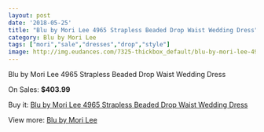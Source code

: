 ```yaml
---
layout: post
date: '2018-05-25'
title: "Blu by Mori Lee 4965 Strapless Beaded Drop Waist Wedding Dress"
category: Blu by Mori Lee
tags: ["mori","sale","dresses","drop","style"]
image: http://img.eudances.com/7325-thickbox_default/blu-by-mori-lee-4965-strapless-beaded-drop-waist-wedding-dress.jpg
---
```

Blu by Mori Lee 4965 Strapless Beaded Drop Waist Wedding Dress

On Sales: **$403.99**
<a href="https://www.eudances.com/en/blu-by-mori-lee/2633-blu-by-mori-lee-4965-strapless-beaded-drop-waist-wedding-dress.html"><amp-img layout="responsive" width="600" height="600" src="//img.eudances.com/7325-thickbox_default/blu-by-mori-lee-4965-strapless-beaded-drop-waist-wedding-dress.jpg" alt="Blu by Mori Lee 4965 Strapless Beaded Drop Waist Wedding Dress 0" /></a>
<a href="https://www.eudances.com/en/blu-by-mori-lee/2633-blu-by-mori-lee-4965-strapless-beaded-drop-waist-wedding-dress.html"><amp-img layout="responsive" width="600" height="600" src="//img.eudances.com/7329-thickbox_default/blu-by-mori-lee-4965-strapless-beaded-drop-waist-wedding-dress.jpg" alt="Blu by Mori Lee 4965 Strapless Beaded Drop Waist Wedding Dress 1" /></a>
<a href="https://www.eudances.com/en/blu-by-mori-lee/2633-blu-by-mori-lee-4965-strapless-beaded-drop-waist-wedding-dress.html"><amp-img layout="responsive" width="600" height="600" src="//img.eudances.com/7328-thickbox_default/blu-by-mori-lee-4965-strapless-beaded-drop-waist-wedding-dress.jpg" alt="Blu by Mori Lee 4965 Strapless Beaded Drop Waist Wedding Dress 2" /></a>
<a href="https://www.eudances.com/en/blu-by-mori-lee/2633-blu-by-mori-lee-4965-strapless-beaded-drop-waist-wedding-dress.html"><amp-img layout="responsive" width="600" height="600" src="//img.eudances.com/7327-thickbox_default/blu-by-mori-lee-4965-strapless-beaded-drop-waist-wedding-dress.jpg" alt="Blu by Mori Lee 4965 Strapless Beaded Drop Waist Wedding Dress 3" /></a>
<a href="https://www.eudances.com/en/blu-by-mori-lee/2633-blu-by-mori-lee-4965-strapless-beaded-drop-waist-wedding-dress.html"><amp-img layout="responsive" width="600" height="600" src="//img.eudances.com/7326-thickbox_default/blu-by-mori-lee-4965-strapless-beaded-drop-waist-wedding-dress.jpg" alt="Blu by Mori Lee 4965 Strapless Beaded Drop Waist Wedding Dress 4" /></a>

Buy it: [Blu by Mori Lee 4965 Strapless Beaded Drop Waist Wedding Dress](https://www.eudances.com/en/blu-by-mori-lee/2633-blu-by-mori-lee-4965-strapless-beaded-drop-waist-wedding-dress.html "Blu by Mori Lee 4965 Strapless Beaded Drop Waist Wedding Dress")

View more: [Blu by Mori Lee](https://www.eudances.com/en/39-blu-by-mori-lee "Blu by Mori Lee")